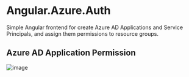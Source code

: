 # Angular.Azure.Auth
Simple Angular frontend for create Azure AD Applications and Service Principals, and assign them permissions to resource groups. 

## Azure AD Application Permission
![image](https://cloud.githubusercontent.com/assets/3397744/12338606/adeb13e6-bb10-11e5-8a0f-21ed75f0f170.png)
